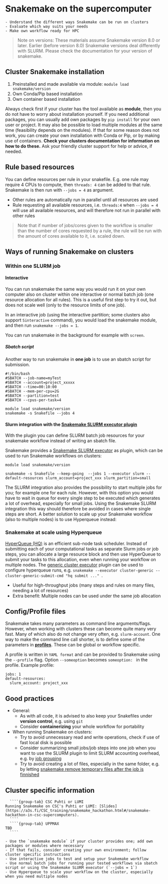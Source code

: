 # Snakemake on the supercomputer

```{objectives}
- Understand the different ways Snakemake can be run on clusters
- Evaluate which way suits your needs 
- Make own workflow ready for HPC
```

> Note on versions: These materials assume Snakemake version 8.0 or later. Earlier (before version 8.0) Snakemake versions deal differently with SLURM. Please check the documentation for your version of snakemake. 


## Cluster Snakemake installation

1. Preinstalled and made available via module: `module load snakemake/version`
2. Own Conda/Pip based installation
3. Own container based installation

Always check first if your cluster has the tool available as **module**, then you do not have to worry about installation yourself.
If you need additional packages, you can usually add own packages by `pip install` for your own user or project. It may also be possible to load multiple modules at the same time (feasibility depends on the modules). If that for some reason does not work, you can create your own installation with Conda or Pip, or by making use of containers. **Check your clusters documentation for information on how to do these.**
Ask your friendly cluster support for help or advice, if needed. 


## Rule based resources

You can define resources per rule in your snakefile. E.g. one rule may require 4 CPUs to compute, then `threads: 4` can be added to that rule. Snakemake is then run with `--jobs = 4` as argument.

* Other rules are automatically run in parallel until all resources are used
* Rule requesting all available resources, i.e. `threads:4` when `--jobs = 4` will use all available resources, and will therefore not run in parallel with other rules

> Note that if number of jobs/cores given to the workflow is smaller than the number of cores requested by a rule, the rule will be run with the amount of cores available to it, i.e. scaled down.


## Ways of running Snakemake on clusters

### Within one SLURM job

#### Interactive

You can run snakemake the same way you would run it on your own computer also on cluster within one interactive or normal batch job (one resource allocation for all rules). This is a useful first step to try it out, but does not scale well (only to the resource limits of one job).

In an interactive job (using the interactive partition; some clusters also support `Sinteractive` command), you would load the snakemake module, and then run `snakemake --jobs = 1`.

You can run snakemake in the background for example with `screen`.

##### Sbatch script

Another way to run snakemake in **one job** is to use an sbatch script for submission.

```
#!/bin/bash
#SBATCH --job-name=myTest
#SBATCH --account=project_xxxxx
#SBATCH --time=00:10:00
#SBATCH --mem-per-cpu=2G
#SBATCH --partition=test
#SBATCH --cpus-per-task=4

module load snakemake/version
snakemake -s Snakefile --jobs 4
```

#### Slurm integration with the [Snakemake SLURM executor plugin](https://snakemake.github.io/snakemake-plugin-catalog/plugins/executor/slurm.html)

With the plugin you can define SLURM batch job resources for your snakemake workflow instead of writing an sbatch file.

Snakemake provides a [Snakemake SLURM executor](https://snakemake.github.io/snakemake-plugin-catalog/plugins/executor/slurm.html) as plugin, which can be used to run Snakemake workflows on clusters:

```
module load snakemake/version

snakemake -s Snakefile --keep-going  --jobs 1 --executor slurm --default-resources slurm_account=project_xxx slurm_partition=small  
```

The SLURM integration also provides the possibility to start multiple jobs for you; for example one for each rule. However, with this option you would have to wait in queue for every single step to be executed which generates a lot of overhead, especially for small jobs. Using the Snakemake SLURM integration this way should therefore be avoided in cases where single steps are short. A better solution to scale up your Snakemake workflow (also to multiple nodes) is to use Hyperqueue instead:

### Snakemake at scale using Hyperqueue

[HyperQueue (HQ)](https://it4innovations.github.io/hyperqueue/stable/) is an efficient sub-node task scheduler. Instead of submitting each of your computational tasks as separate Slurm jobs or job steps, you can allocate a large resource block and then use HyperQueue to submit your tasks to this allocation, even when running your workflow on multiple nodes.
The [generic cluster executor](https://snakemake.github.io/snakemake-plugin-catalog/plugins/executor/cluster-generic.html) plugin can be used to configure hyperqueue runs, e.g. `snakemake --executor cluster-generic --cluster-generic-submit-cmd "hq submit ..." `.

- Useful for high-throughput jobs (many steps and rules on many files, needing a lot of resources)
- Extra benefit: Multiple nodes can be used under the same job allocation


## Config/Profile files

Snakemake takes many parameters as command line arguments/flags. However, when working with clusters these can become quite many very fast. Many of which also do not change very often, e.g. `slurm-account`. One way to make the command line call shorter, is to define some of the parameters in [**profiles**](https://snakemake.readthedocs.io/en/stable/executing/cli.html#profiles). These can be global or workflow specific. 

A profile is written in `YAML format` and can be provided to Snakemake using the `--profile` flag. Option `--someoption` becomes `someoption: ` in the profile. Example profile:

```
jobs: 1
default-resources: 
  slurm_account: project_xxx
```

## Good practices

- General: 
    - As with all code, it is advised to also keep your Snakefiles under **version control**, e.g. using `git`
    - Consider **containerizing** your whole workflow for portability
- When running Snakemake on clusters: 
    - Try to avoid unnecessary read and write operations, check if use of fast local disk is possible
    - Consider summarizing small jobs/job steps into one job  when you want to use the SLURM plugin to limit SLURM accounting overhead, e.g. by [job grouping](https://snakemake.readthedocs.io/en/stable/executing/grouping.html)
    - Try to avoid creating a lot of files, especially in the same folder, e.g. by letting [snakemake remove temporary files after the job is finnished](https://snakemake.readthedocs.io/en/stable/snakefiles/rules.html#protected-and-temporary-files)

##  Cluster specific information

`````{tabs}
  ````{group-tab} CSC Puhti or LUMI
Running Snakemake on CSC's Puhti or LUMI: [Slides](https://a3s.fi/CSC_training/snakemake_hackathon.html#/snakemake-hackathon-in-csc-supercomputers).
  ````
  ````{group-tab} UPPMAX
TBD
  ````
`````


```{keypoints}
- Use the `snakemake module` if your cluster provides one; add own packages or modules where necessary
- If that fails, consider creating your own environment; follow cluster specific instructions
- Use interactive jobs to test and setup your Snakemake workflow
- Use normal batch jobs for running your tested workflows via sbatch script or using the Snakemake SLURM executor (`--jobs = 1`)
- Use Hyperqueue to scale your workflow on the cluster, especially when you need multiple nodes
```
